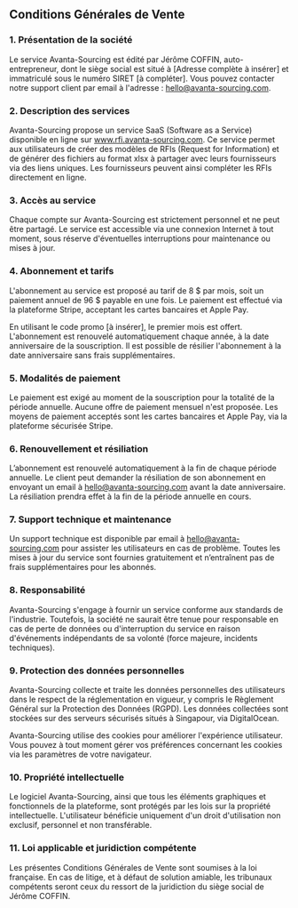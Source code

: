 ## **Conditions Générales de Vente**

### 1. **Présentation de la société**
Le service Avanta-Sourcing est édité par Jérôme COFFIN, auto-entrepreneur, dont le siège social est situé à [Adresse complète à insérer] et immatriculé sous le numéro SIRET [à compléter]. Vous pouvez contacter notre support client par email à l'adresse : hello@avanta-sourcing.com.

### 2. **Description des services**
Avanta-Sourcing propose un service SaaS (Software as a Service) disponible en ligne sur www.rfi.avanta-sourcing.com. Ce service permet aux utilisateurs de créer des modèles de RFIs (Request for Information) et de générer des fichiers au format xlsx à partager avec leurs fournisseurs via des liens uniques. Les fournisseurs peuvent ainsi compléter les RFIs directement en ligne.

### 3. **Accès au service**
Chaque compte sur Avanta-Sourcing est strictement personnel et ne peut être partagé. Le service est accessible via une connexion Internet à tout moment, sous réserve d'éventuelles interruptions pour maintenance ou mises à jour.

### 4. **Abonnement et tarifs**
L'abonnement au service est proposé au tarif de 8 $ par mois, soit un paiement annuel de 96 $ payable en une fois. Le paiement est effectué via la plateforme Stripe, acceptant les cartes bancaires et Apple Pay.

En utilisant le code promo [à insérer], le premier mois est offert. L'abonnement est renouvelé automatiquement chaque année, à la date anniversaire de la souscription. Il est possible de résilier l'abonnement à la date anniversaire sans frais supplémentaires.

### 5. **Modalités de paiement**
Le paiement est exigé au moment de la souscription pour la totalité de la période annuelle. Aucune offre de paiement mensuel n'est proposée. Les moyens de paiement acceptés sont les cartes bancaires et Apple Pay, via la plateforme sécurisée Stripe.

### 6. **Renouvellement et résiliation**
L’abonnement est renouvelé automatiquement à la fin de chaque période annuelle. Le client peut demander la résiliation de son abonnement en envoyant un email à hello@avanta-sourcing.com avant la date anniversaire. La résiliation prendra effet à la fin de la période annuelle en cours.

### 7. **Support technique et maintenance**
Un support technique est disponible par email à hello@avanta-sourcing.com pour assister les utilisateurs en cas de problème. Toutes les mises à jour du service sont fournies gratuitement et n’entraînent pas de frais supplémentaires pour les abonnés.

### 8. **Responsabilité**
Avanta-Sourcing s'engage à fournir un service conforme aux standards de l'industrie. Toutefois, la société ne saurait être tenue pour responsable en cas de perte de données ou d'interruption du service en raison d'événements indépendants de sa volonté (force majeure, incidents techniques).

### 9. **Protection des données personnelles**
Avanta-Sourcing collecte et traite les données personnelles des utilisateurs dans le respect de la réglementation en vigueur, y compris le Règlement Général sur la Protection des Données (RGPD). Les données collectées sont stockées sur des serveurs sécurisés situés à Singapour, via DigitalOcean.

Avanta-Sourcing utilise des cookies pour améliorer l'expérience utilisateur. Vous pouvez à tout moment gérer vos préférences concernant les cookies via les paramètres de votre navigateur.

### 10. **Propriété intellectuelle**
Le logiciel Avanta-Sourcing, ainsi que tous les éléments graphiques et fonctionnels de la plateforme, sont protégés par les lois sur la propriété intellectuelle. L'utilisateur bénéficie uniquement d'un droit d'utilisation non exclusif, personnel et non transférable.

### 11. **Loi applicable et juridiction compétente**
Les présentes Conditions Générales de Vente sont soumises à la loi française. En cas de litige, et à défaut de solution amiable, les tribunaux compétents seront ceux du ressort de la juridiction du siège social de Jérôme COFFIN.
